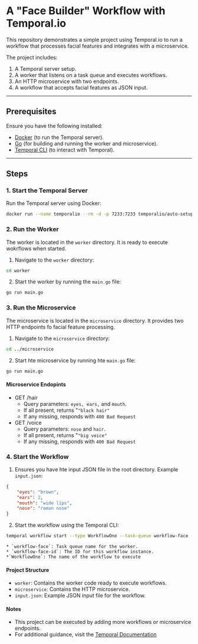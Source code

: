 # A "Face Builder" Workflow with Temporal.io  

This repository demonstrates a simple project using Temporal.io to run a workflow that processes facial features and integrates with a microservice.  

The project includes:  
1. A Temporal server setup.  
2. A worker that listens on a task queue and executes workflows.  
3. An HTTP microservice with two endpoints.  
4. A workflow that accepts facial features as JSON input.  

---

## Prerequisites  

Ensure you have the following installed:  

- [Docker](https://www.docker.com/) (to run the Temporal server).  
- [Go](https://go.dev/) (for building and running the worker and microservice).  
- [Temporal CLI](https://docs.temporal.io/cli) (to interact with Temporal).  

---

## Steps  

### 1. Start the Temporal Server  

Run the Temporal server using Docker:  

```bash
docker run --name temporalio --rm -d -p 7233:7233 temporalio/auto-setup
```

### 2. Run the Worker

The worker is located in the `worker` directory. It is ready to execute wokrflows when started.

1. Navigate to the `worker` directory:

```bash
cd worker
```

2. Start the worker by running the `main.go` file:

```bash
go run main.go
```

### 3. Run the Microservice

The microservice is located in the `microservice` directory. It provides two HTTP endpoints fo facial feature processing.

1. Navigate to the `microservice` directory:

```bash
cd ../microservice
```

2. Start hte microservice by running hte `main.go` file:

```bash
go run main.go
```

#### Microservice Endopints

* GET /hair
    * Query parameters: `eyes, ears,` and `mouth`.
    * If all present, returns "`"black hair"`
    * If any missing, responds with `400 Bad Request`
* GET /voice
    * Query parameters: `nose` and `hair`.
    * If all present, returns "`"big voice"`
    * If any missing, responds with `400 Bad Request`

### 4. Start the Workflow

1. Ensures you have hte input JSON file in the root directory. Example `input.json`:

```json
{
    "eyes": "brown",
    "ears": 2,
    "mouth": "wide lips",
    "nose": "roman nose"
}
```

2. Start the workflow using the Temporal CLI:

```bash
temporal workflow start --type WorkflowOne --task-queue workflow-face --workflow-id workflow-face-id --input-file '../input.json'
```

    * `workflow-face`: Task queue name for the worker.
    * `workflow-face-id`: The ID for this workflow instance.
    *`WorkflowOne`: The name of the workflow to execute

#### Project Structure

* `worker`: Contains the worker code ready to execute workflows.
* `microservice`: Contains the HTTP microservice.
* `input.json`: Example JSON input file for the workflow.

#### Notes

* This project can be executed by adding more workflows or microservice endpoints.
* For additional guidance, visit the [Temporal Documentation](https://docs.temporal.io)